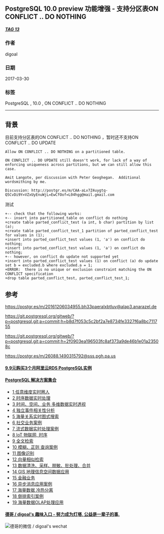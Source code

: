 ## PostgreSQL 10.0 preview 功能增强 - 支持分区表ON CONFLICT .. DO NOTHING  
##### [TAG 13](../class/13.md)
            
### 作者               
digoal       
        
### 日期                                                                           
2017-03-30      
           
### 标签        
PostgreSQL , 10.0 , ON CONFLICT .. DO NOTHING   
                                                                              
----                                                                        
                                                                                 
## 背景    
目前支持分区表的ON CONFLICT .. DO NOTHING ，暂时还不支持ON CONFLICT .. DO UPDATE   
  
```  
Allow ON CONFLICT .. DO NOTHING on a partitioned table.  
  
ON CONFLICT .. DO UPDATE still doesn't work, for lack of a way of  
enforcing uniqueness across partitions, but we can still allow this  
case.  
  
Amit Langote, per discussion with Peter Geoghegan.  Additional  
wordsmithing by me.  
  
Discussion: http://postgr.es/m/CAA-aLv7Z4uygtq-Q5CvDi9Y=VZxUyEnuWjL=EwCfOof=L04hgg@mail.gmail.com  
```  
  
测试  
  
```  
+-- check that the following works:  
+-- insert into partitioned_table on conflict do nothing  
+create table parted_conflict_test (a int, b char) partition by list (a);  
+create table parted_conflict_test_1 partition of parted_conflict_test for values in (1);  
+insert into parted_conflict_test values (1, 'a') on conflict do nothing;  
+insert into parted_conflict_test values (1, 'a') on conflict do nothing;  
+-- however, on conflict do update not supported yet  
+insert into parted_conflict_test values (1) on conflict (a) do update set b = excluded.b where excluded.a = 1;  
+ERROR:  there is no unique or exclusion constraint matching the ON CONFLICT specification  
+drop table parted_conflict_test, parted_conflict_test_1;  
```  
                
## 参考    
https://postgr.es/m/20161206034955.bh33paeralxbtluv@alap3.anarazel.de    
    
https://git.postgresql.org/gitweb/?p=postgresql.git;a=commit;h=b8d7f053c5c2bf2a7e8734fe3327f6a8bc711755    
    
https://git.postgresql.org/gitweb/?p=postgresql.git;a=commit;h=2f0903ea196503fc8af373a9de46b1e01a23508c    
    
https://postgr.es/m/26088.1490315792@sss.pgh.pa.us    
    

  
  
  
  
  
  
  
  
  
  
  
  
  
  
  
  
  
  
  
  
  
  
  
  
  
  
  
  
  
  
  
  
  
  
  
  
  
  
  
  
  
  
  
  
  
#### [9.9元购买3个月阿里云RDS PostgreSQL实例](https://www.aliyun.com/database/postgresqlactivity "57258f76c37864c6e6d23383d05714ea")
  
  
#### [PostgreSQL 解决方案集合](https://yq.aliyun.com/topic/118 "40cff096e9ed7122c512b35d8561d9c8")
- [1 任意维度实时圈人](https://yq.aliyun.com/topic/118 "40cff096e9ed7122c512b35d8561d9c8")
- [2 时序数据实时处理](https://yq.aliyun.com/topic/118 "40cff096e9ed7122c512b35d8561d9c8")
- [3 时间、空间、业务 多维数据实时透视](https://yq.aliyun.com/topic/118 "40cff096e9ed7122c512b35d8561d9c8")
- [4 独立事件相关性分析](https://yq.aliyun.com/topic/118 "40cff096e9ed7122c512b35d8561d9c8")
- [5 海量关系实时图式搜索](https://yq.aliyun.com/topic/118 "40cff096e9ed7122c512b35d8561d9c8")
- [6 社交业务案例](https://yq.aliyun.com/topic/118 "40cff096e9ed7122c512b35d8561d9c8")
- [7 流式数据实时处理案例](https://yq.aliyun.com/topic/118 "40cff096e9ed7122c512b35d8561d9c8")
- [8 IoT 物联网, 时序](https://yq.aliyun.com/topic/118 "40cff096e9ed7122c512b35d8561d9c8")
- [9 全文检索](https://yq.aliyun.com/topic/118 "40cff096e9ed7122c512b35d8561d9c8")
- [10 模糊、正则 查询案例](https://yq.aliyun.com/topic/118 "40cff096e9ed7122c512b35d8561d9c8")
- [11 图像识别](https://yq.aliyun.com/topic/118 "40cff096e9ed7122c512b35d8561d9c8")
- [12 向量相似检索](https://yq.aliyun.com/topic/118 "40cff096e9ed7122c512b35d8561d9c8")
- [13 数据清洗、采样、脱敏、批处理、合并](https://yq.aliyun.com/topic/118 "40cff096e9ed7122c512b35d8561d9c8")
- [14 GIS 地理信息空间数据应用](https://yq.aliyun.com/topic/118 "40cff096e9ed7122c512b35d8561d9c8")
- [15 金融业务](https://yq.aliyun.com/topic/118 "40cff096e9ed7122c512b35d8561d9c8")
- [16 异步消息应用案例](https://yq.aliyun.com/topic/118 "40cff096e9ed7122c512b35d8561d9c8")
- [17 海量数据 冷热分离](https://yq.aliyun.com/topic/118 "40cff096e9ed7122c512b35d8561d9c8")
- [18 倒排索引案例](https://yq.aliyun.com/topic/118 "40cff096e9ed7122c512b35d8561d9c8")
- [19 海量数据OLAP处理应用](https://yq.aliyun.com/topic/118 "40cff096e9ed7122c512b35d8561d9c8")
  
  
#### [德哥 / digoal's 趣味入口 - 努力成为灯塔, 公益是一辈子的事.](https://github.com/digoal/blog/blob/master/README.md "22709685feb7cab07d30f30387f0a9ae")
  
  
![德哥的微信 / digoal's wechat](../pic/digoal_weixin.jpg "f7ad92eeba24523fd47a6e1a0e691b59")
  
